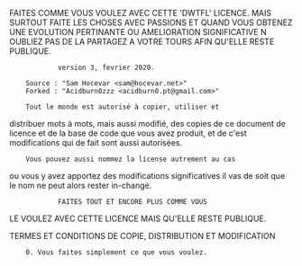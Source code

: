 FAITES COMME VOUS VOULEZ AVEC CETTE 'DWTFL' LICENCE.
        MAIS SURTOUT FAITE LES CHOSES AVEC PASSIONS ET
        QUAND VOUS OBTENEZ UNE EVOLUTION PERTINANTE OU
        AMELIORATION SIGNIFICATIVE N OUBLIEZ PAS DE LA
        PARTAGEZ A VOTRE TOURS AFIN QU'ELLE RESTE PUBLIQUE.

                version 3, fevrier 2020.

        Source : "Sam Hocevar <sam@hocevar.net>"
        Forked : "Acidburn0zzz <acidburn0.pt@gmail.com>"

        Tout le monde est autorisé à copier, utiliser et 
distribuer mots à mots, mais aussi modifié, des copies de 
ce document de licence et de la base de code que vous avez
produit, et de c'est modifications qui de fait sont aussi 
autorisées.
        
        Vous pouvez aussi nommez la license autrement au cas
ou vous y avez apportez des modifications significatives il vas 
de soit que le nom ne peut alors rester in-changé.

                FAITES TOUT ET ENCORE PLUS COMME VOUS 
LE VOULEZ AVEC CETTE LICENCE MAIS QU'ELLE RESTE PUBLIQUE.

TERMES ET CONDITIONS DE COPIE, DISTRIBUTION ET MODIFICATION

        0. Vous faites simplement ce que vous voulez.
